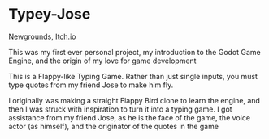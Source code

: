 # Typey-Jose

[Newgrounds](https://www.newgrounds.com/portal/view/996198), [Itch.io](https://jowain.itch.io/typey-jose)

This was my first ever personal project, my introduction to the Godot Game Engine, and the origin of my love for game development

This is a Flappy-like Typing Game. Rather than just single inputs, you must type quotes from my friend Jose to make him fly.

I originally was making a straight Flappy Bird clone to learn the engine, and then I was struck with inspiration to turn it into a typing game. I got assistance from my friend Jose, as he is the face of the game, the voice actor (as himself), and the originator of the quotes in the game


